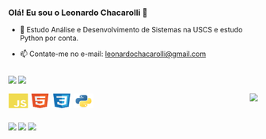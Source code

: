 ### Olá! Eu sou o Leonardo Chacarolli 👋

- 🌱 Estudo Análise e Desenvolvimento de Sistemas na USCS e estudo Python por conta.
- 📫 Contate-me no e-mail: leonardochacarolli@gmail.com
  
  ##

<div>
  <img height="180cm" src="https://github-readme-stats.vercel.app/api?username=Leochacarolli&show_icons=true&theme=dracula&include_all_commits=true&count_private=true"/>
  <img height="180cm" src="https://github-readme-stats.vercel.app/api/top-langs/?username=Leochacarolli&layout=compact&langs_counts16&theme=dracula"/>
</div>

<div style="display: inline_block"><br>
  <img align="center" alt="Javascript" height="30" width="40" src="https://raw.githubusercontent.com/devicons/devicon/master/icons/javascript/javascript-plain.svg">
  <img align="center" alt="HTML" height="30" width="40" src="https://raw.githubusercontent.com/devicons/devicon/master/icons/html5/html5-original.svg">
  <img align="center" alt="CSS" height="30" width="40" src="https://raw.githubusercontent.com/devicons/devicon/master/icons/css3/css3-original.svg">
  <img align="center" alt="Python" height="30" width="40" src="https://raw.githubusercontent.com/devicons/devicon/master/icons/python/python-original.svg">
  <img align="right" alt"Leo-gif" src="![ezgif com-animated-gif-maker](https://github.com/Leochacarolli/Leochacarolli/assets/90074097/11f93d55-0201-46d4-9115-783693cc7499)">
</div>

  ##

<div> 
  <a href="https://instagram.com/Leomourac_" target="_blank"><img src="https://img.shields.io/badge/-Instagram-%23E4405F?style=for-the-badge&logo=instagram&logoColor=white" target="_blank"></a>
  <a href = "mailto:leonardochacarolli@gmail.com"><img src="https://img.shields.io/badge/-Gmail-%23333?style=for-the-badge&logo=gmail&logoColor=white" target="_blank"></a>
  <a href="https://www.linkedin.com/in/leonardochacarolli/" target="_blank"><img src="https://img.shields.io/badge/-LinkedIn-%230077B5?style=for-the-badge&logo=linkedin&logoColor=white" target="_blank"></a> 
</div>

